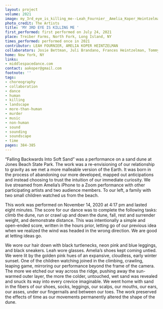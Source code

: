 ```yaml
---
layout: project
volume: 2021
image: my_3rd_eye_is_killing_me--Leah_Fournier__Amelia_Koper_Heintzelman.png
photo_credit: The Artists
title: 'MY 3RD EYE IS KILLING ME '
first_performed: first performed on July 24, 2021
place: Treiber Farms, North Fork, Long Island, NY
times_performed: performed once in 2021
contributor: LEAH FOURNIER, AMELIA KOPER HEINTZELMAN
collaborators: Josie Bettman, Juli Brandano, Frances Heintzelman, Tommy Martinez
home: New York, NY
links:
- middlespacedance.com
contact: aakoper@gmail.com
footnote: ''
tags:
- choreography
- collaboration
- dance
- human
- killing
- landscape
- more-than-human
- murder
- music
- non-human
- sound
- sounding
- soundscape
- time
pages: 384-385
---
```


“Falling Backwards Into Soft Sand” was a performance on a sand dune at Jones Beach State Park. The work was a re-envisioning of our relationship to gravity as we met a more malleable version of the Earth. It was born in the process of abandoning our more developed, mapped out anticipations and instead choosing to trust the intuition of our immediate curiosity. We live streamed from Amelia’s iPhone to a Zoom performance with other participating artists and two audience members. To our left, a family with two small children watched us from the beach.

This work was performed on November 14, 2020 at 4:17 pm and lasted eight minutes. The score for our dance was to complete the following tasks: climb the dune, run or crawl up and down the dune, fall, rest and surrender weight, and demonstrate distance. This was intentionally a simple and open-ended score, written in the hours prior, letting go of our previous idea when we realized the wind was headed in the wrong direction. We are good at letting ideas go. 

We wore our hair down with black turtlenecks, neon pink and blue leggings, and black sneakers. Leah wore glasses. Amelia’s shoes kept coming untied. We were lit by the golden pink hues of an expansive, cloudless, early winter sunset. One of the children watching joined in the climbing, crawling, leaping game, mirroring our performance beyond the frame of the camera. The more we etched our way across the ridge, pushing away the sun-warmed outer layer, the more the colder, untouched, wet sand was revealed and snuck its way into every crevice imaginable. We went home with sand in the fibers of our shoes, socks, leggings, our scalps, our mouths, our ears, our asses, under our fingernails and between our toes. The work preserved the effects of time as our movements permanently altered the shape of the dune.